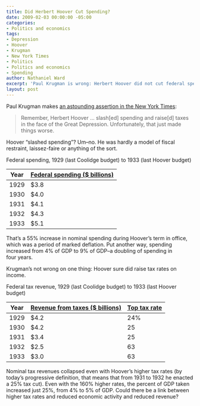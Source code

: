 ```yaml
---
title: Did Herbert Hoover Cut Spending?
date: 2009-02-03 00:00:00 -05:00
categories:
- Politics and economics
tags:
- Depression
- Hoover
- Krugman
- New York Times
- Politics
- Politics and economics
- Spending
author: Nathaniel Ward
excerpt: 'Paul Krugman is wrong: Herbert Hoover did not cut federal spending.'
layout: post
---
```


Paul Krugman makes [an astounding assertion in the New York Times][1]:

> Remember, Herbert Hoover … slash[ed] spending and raise[d] taxes in the face of the Great Depression. Unfortunately, that just made things worse.

Hoover “slashed spending”? Um–no. He was hardly a model of fiscal restraint, laissez-faire or anything of the sort.

<caption>Federal spending, 1929 (last Coolidge budget) to 1933 (last Hoover budget)</caption>

| Year | [Federal spending ($ billions)](http://www.usgovernmentspending.com/) |
| --- | --- |
| 1929 | $3.8 |
| 1930 | $4.0 |
| 1931 | $4.1 |
| 1932 | $4.3 |
| 1933 | $5.1 |

That’s a 55% increase in nominal spending during Hoover’s term in office, which was a period of marked deflation. Put another way, spending increased from 4% of GDP to 9% of GDP–a doubling of spending in four years.

Krugman’s not wrong on one thing: Hoover sure did raise tax rates on income.

<caption>Federal tax revenue, 1929 (last Coolidge budget) to 1933 (last Hoover budget)</caption> <tr>

| Year | [Revenue from taxes ($ billions)](http://www.usgovernmentspending.com/) | [Top tax rate](http://www.truthandpolitics.org/top-rates.php) |
| --- | --- | --- |
| 1929 | $4.2 | 24% |
| 1930 | $4.2 | 25 |
| 1931 | $3.4 | 25 |
| 1932 | $2.5 | 63 |
| 1933 | $3.0 | 63 |

Nominal tax revenues collapsed even with Hoover’s higher tax rates (by today’s progressive definition, that means that from 1931 to 1932 he enacted a 25% tax cut). Even with the 160% higher rates, the percent of GDP taken increased just 25%, from 4% to 5% of GDP. Could there be a link between higher tax rates and reduced economic activity and reduced revenue?

 [1]: http://www.nytimes.com/2009/01/23/opinion/23krugman.html
